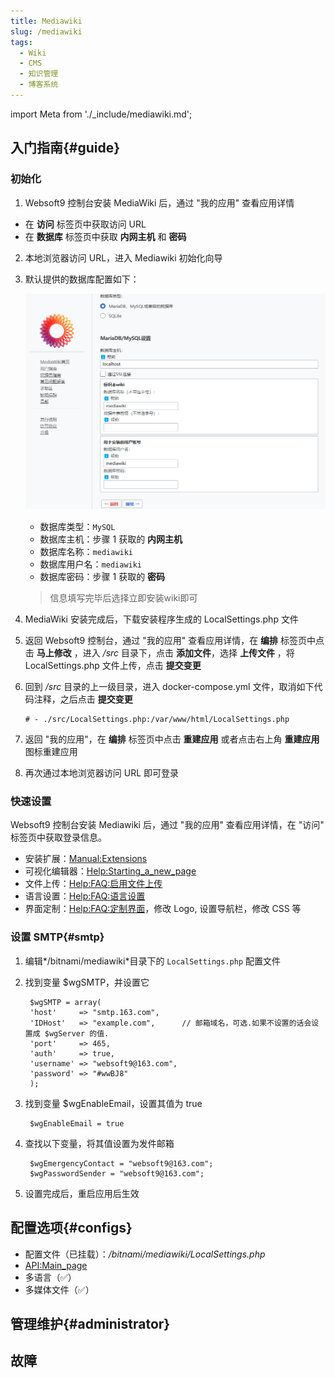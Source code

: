 ```yaml
---
title: Mediawiki
slug: /mediawiki
tags:
  - Wiki
  - CMS
  - 知识管理
  - 博客系统
---
```


import Meta from './_include/mediawiki.md';

<Meta name="meta" />

## 入门指南{#guide}

### 初始化

1. Websoft9 控制台安装 MediaWiki 后，通过 "我的应用" 查看应用详情

  - 在 **访问** 标签页中获取访问 URL 
  - 在 **数据库** 标签页中获取 **内网主机** 和 **密码** 

2. 本地浏览器访问 URL，进入 Mediawiki 初始化向导

3. 默认提供的数据库配置如下：

   ![mediawiki 连接数据库](./assets/mediawiki-connectdb-websoft9.png)

      - 数据库类型：`MySQL`
      - 数据库主机：步骤 1 获取的  **内网主机**
      - 数据库名称：`mediawiki`
      - 数据库用户名：`mediawiki`
      - 数据库密码：步骤 1 获取的  **密码** 

   > 信息填写完毕后选择立即安装wiki即可

4. MediaWiki 安装完成后，下载安装程序生成的 LocalSettings.php 文件

5. 返回 Websoft9 控制台，通过 "我的应用" 查看应用详情，在 **编排** 标签页中点击 **马上修改** ，进入 */src* 目录下，点击 **添加文件**，选择 **上传文件** ，将 LocalSettings.php 文件上传，点击 **提交变更** 

6. 回到 */src* 目录的上一级目录，进入 docker-compose.yml 文件，取消如下代码注释，之后点击 **提交变更** 
   ```
   # - ./src/LocalSettings.php:/var/www/html/LocalSettings.php
   ```

7. 返回 "我的应用"，在 **编排** 标签页中点击 **重建应用** 或者点击右上角 **重建应用** 图标重建应用

8. 再次通过本地浏览器访问 URL 即可登录

### 快速设置

Websoft9 控制台安装 Mediawiki 后，通过 "我的应用" 查看应用详情，在 "访问" 标签页中获取登录信息。  

- 安装扩展：[Manual:Extensions](https://www.mediawiki.org/wiki/Manual:Extensions/zh)
- 可视化编辑器：[Help:Starting_a_new_page](https://www.mediawiki.org/wiki/Help:VisualEditor/User_guide/zh)
- 文件上传：[Help:FAQ:启用文件上传](https://www.mediawiki.org/wiki/Manual:FAQ/zh#如何启用文件上传?)
- 语言设置：[Help:FAQ:语言设置](https://www.mediawiki.org/wiki/Manual:FAQ/zh#我如何更改界面语言？)
- 界面定制：[Help:FAQ:定制界面](https://www.mediawiki.org/wiki/Manual:FAQ/zh#定制界面)，修改 Logo, 设置导航栏，修改 CSS 等 

### 设置 SMTP{#smtp}

1. 编辑*/bitnami/mediawiki*目录下的 `LocalSettings.php` 配置文件

2. 找到变量 $wgSMTP，并设置它
   
   ```
    $wgSMTP = array(
    'host'     => "smtp.163.com", 
    'IDHost'   => "example.com",      // 邮箱域名，可选.如果不设置的话会设置成 $wgServer 的值.
    'port'     => 465,                 
    'auth'     => true,               
    'username' => "websoft9@163.com",     
    'password' => "#wwBJ8"       
    );
   ```

3. 找到变量 $wgEnableEmail，设置其值为 true
   
   ```
    $wgEnableEmail = true
   ```


4. 查找以下变量，将其值设置为发件邮箱
   
   ```
    $wgEmergencyContact = "websoft9@163.com";
    $wgPasswordSender = "websoft9@163.com";
   ```

5. 设置完成后，重启应用后生效


## 配置选项{#configs}

- 配置文件（已挂载）：*/bitnami/mediawiki/LocalSettings.php*
- [API:Main_page](https://www.mediawiki.org/wiki/API:Main_page/zh)
- 多语言（✅）
- 多媒体文件（✅）

## 管理维护{#administrator}


## 故障
